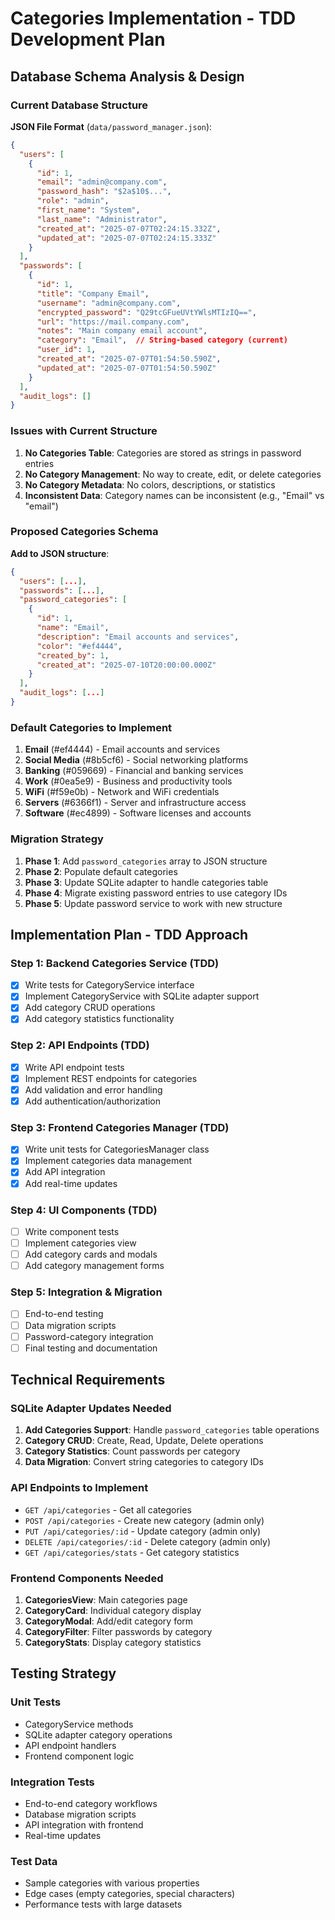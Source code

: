 # Categories Implementation - TDD Development Plan

## Database Schema Analysis & Design

### Current Database Structure

**JSON File Format** (`data/password_manager.json`):
```json
{
  "users": [
    {
      "id": 1,
      "email": "admin@company.com", 
      "password_hash": "$2a$10$...",
      "role": "admin",
      "first_name": "System",
      "last_name": "Administrator",
      "created_at": "2025-07-07T02:24:15.332Z",
      "updated_at": "2025-07-07T02:24:15.333Z"
    }
  ],
  "passwords": [
    {
      "id": 1,
      "title": "Company Email",
      "username": "admin@company.com",
      "encrypted_password": "Q29tcGFueUVtYWlsMTIzIQ==",
      "url": "https://mail.company.com",
      "notes": "Main company email account",
      "category": "Email",  // String-based category (current)
      "user_id": 1,
      "created_at": "2025-07-07T01:54:50.590Z",
      "updated_at": "2025-07-07T01:54:50.590Z"
    }
  ],
  "audit_logs": []
}
```

### Issues with Current Structure

1. **No Categories Table**: Categories are stored as strings in password entries
2. **No Category Management**: No way to create, edit, or delete categories
3. **No Category Metadata**: No colors, descriptions, or statistics
4. **Inconsistent Data**: Category names can be inconsistent (e.g., "Email" vs "email")

### Proposed Categories Schema

**Add to JSON structure**:
```json
{
  "users": [...],
  "passwords": [...],
  "password_categories": [
    {
      "id": 1,
      "name": "Email",
      "description": "Email accounts and services", 
      "color": "#ef4444",
      "created_by": 1,
      "created_at": "2025-07-10T20:00:00.000Z"
    }
  ],
  "audit_logs": [...]
}
```

### Default Categories to Implement

1. **Email** (#ef4444) - Email accounts and services
2. **Social Media** (#8b5cf6) - Social networking platforms  
3. **Banking** (#059669) - Financial and banking services
4. **Work** (#0ea5e9) - Business and productivity tools
5. **WiFi** (#f59e0b) - Network and WiFi credentials
6. **Servers** (#6366f1) - Server and infrastructure access
7. **Software** (#ec4899) - Software licenses and accounts

### Migration Strategy

1. **Phase 1**: Add `password_categories` array to JSON structure
2. **Phase 2**: Populate default categories
3. **Phase 3**: Update SQLite adapter to handle categories table
4. **Phase 4**: Migrate existing password entries to use category IDs
5. **Phase 5**: Update password service to work with new structure

## Implementation Plan - TDD Approach

### Step 1: Backend Categories Service (TDD)
- [x] Write tests for CategoryService interface
- [x] Implement CategoryService with SQLite adapter support
- [x] Add category CRUD operations
- [x] Add category statistics functionality

### Step 2: API Endpoints (TDD)
- [x] Write API endpoint tests
- [x] Implement REST endpoints for categories
- [x] Add validation and error handling
- [x] Add authentication/authorization

### Step 3: Frontend Categories Manager (TDD)
- [x] Write unit tests for CategoriesManager class
- [x] Implement categories data management
- [x] Add API integration
- [x] Add real-time updates

### Step 4: UI Components (TDD)
- [ ] Write component tests
- [ ] Implement categories view
- [ ] Add category cards and modals
- [ ] Add category management forms

### Step 5: Integration & Migration
- [ ] End-to-end testing
- [ ] Data migration scripts
- [ ] Password-category integration
- [ ] Final testing and documentation

## Technical Requirements

### SQLite Adapter Updates Needed

1. **Add Categories Support**: Handle `password_categories` table operations
2. **Category CRUD**: Create, Read, Update, Delete operations
3. **Category Statistics**: Count passwords per category
4. **Data Migration**: Convert string categories to category IDs

### API Endpoints to Implement

- `GET /api/categories` - Get all categories
- `POST /api/categories` - Create new category (admin only)
- `PUT /api/categories/:id` - Update category (admin only)
- `DELETE /api/categories/:id` - Delete category (admin only)
- `GET /api/categories/stats` - Get category statistics

### Frontend Components Needed

1. **CategoriesView**: Main categories page
2. **CategoryCard**: Individual category display
3. **CategoryModal**: Add/edit category form
4. **CategoryFilter**: Filter passwords by category
5. **CategoryStats**: Display category statistics

## Testing Strategy

### Unit Tests
- CategoryService methods
- SQLite adapter category operations
- API endpoint handlers
- Frontend component logic

### Integration Tests
- End-to-end category workflows
- Database migration scripts
- API integration with frontend
- Real-time updates

### Test Data
- Sample categories with various properties
- Edge cases (empty categories, special characters)
- Performance tests with large datasets
